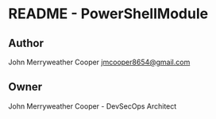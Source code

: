 # README - PowerShellModule

## Author
John Merryweather Cooper <jmcooper8654@gmail.com>

## Owner
John Merryweather Cooper - DevSecOps Architect